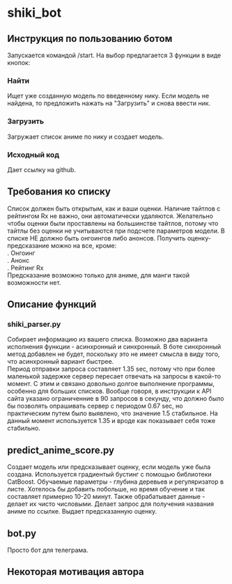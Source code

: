 # shiki_bot
## Инструкция по пользованию ботом
Запускается командой /start. На выбор предлагается 3 функции в виде кнопок:
### Найти
Ищет уже созданную модель по введенному нику. Если модель не найдена, то предложить нажать на "Загрузить" и снова ввести ник.

### Загрузить
Загружает список аниме по нику и создает модель.
### Исходный код
Дает ссылку на github.
## Требования ко списку
Список должен быть открытым, как и ваши оценки. Наличие тайтлов с рейтингом Rx не важно, они автоматически удаляются. Желательно чтобы оценки были проставлены на большинстве тайтлов, потому что тайтлы без оценки не учитываются при подсчете параметров модели. В списке НЕ должно быть онгоингов либо анонсов. Получить оценку-предсказание можно на все, кроме:\
. Онгоинг\
. Анонс\
. Рейтинг Rx\
Предсказание возможно только для аниме, для манги такой возможности нет.
## Описание функций
### shiki_parser.py
Собирает информацию из вашего списка. Возможно два варианта исполнения функции - асинхронный и синхронный. В боте синхронный метод добавлен не будет, поскольку
это не имеет смысла в виду того, что асинхронный вариант быстрее. \
Период отправки запроса составляет 1.35 sec, потому что при более маленькой задержке сервер пересает отвечать на запросы в какой-то момент. 
С этим и связано довольно долгое выполнение программы, особенно для больших списков. Вообще говоря, в инструкции к API сайта указано ограниченние в 
90 запросов в секунду, что должно было бы позволять опрашивать сервер с периодом 0.67 sec, но практическим путем было выявлено, что значение 1.5 стабильное. 
На данный момент используется 1.35 и вроде как показывает себя тоже стабильно.
## predict_anime_score.py
Создает модель или предсказывает оценку, если модель уже была создана. Используется градиентый бустинг с помощью библиотеки CatBoost. Обучаемые параметры - глубина деревьев и регуляризатор в листе. 
Хотелось бы добавить побольше, но время обучение и так составляет примерно 10-20 минут. Также обрабатывает данные - делает их чисто числовыми. Делает запрос для получения названия аниме по ссылке. Выдает предсказанную оценку.
## bot.py
Просто бот для телеграма.
## Некоторая мотивация автора
